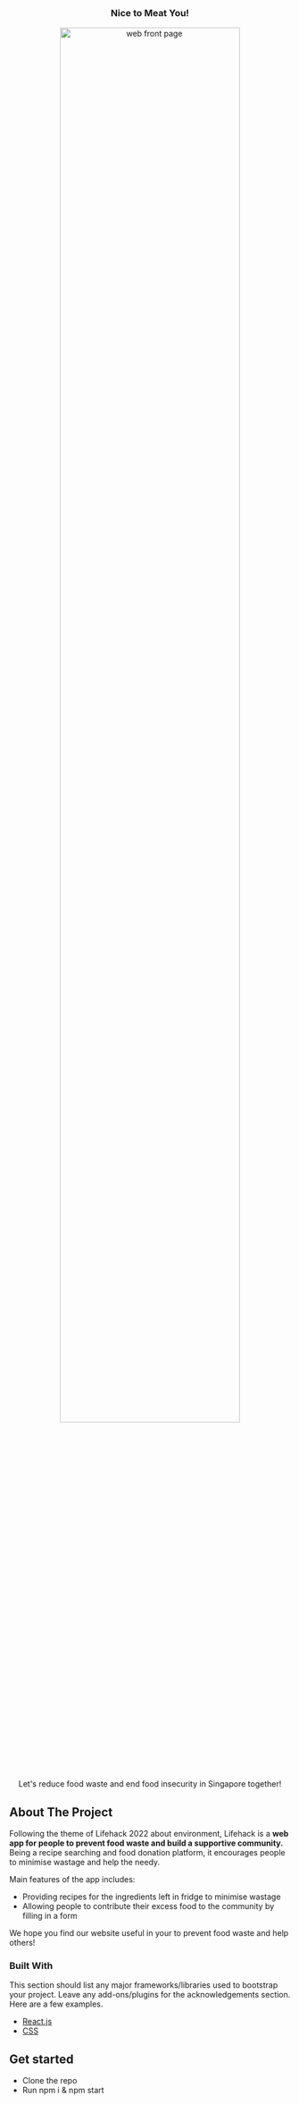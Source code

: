 <!-- PROJECT LOGO -->
<br />
<div align="center">
  
  <h3 align="center">Nice to Meat You!</h3>
  <div align="center">
  <a href="https://github.com/lohwenxin/NiceToMeatYou">
    <img src="src/images/homeui.png" alt="web front page" width="80%" height="80%">
  </a>
  </div>
  
  <p align="center">
    Let's reduce food waste and end food insecurity in Singapore together!
    <br />
  </p>
</div>


<!-- ABOUT THE PROJECT -->
## About The Project


Following the theme of Lifehack 2022 about environment, Lifehack is a **web app for people to prevent food waste and build a supportive community.** Being a recipe searching and food donation platform, it encourages people to minimise wastage and help the needy. 

Main features of the app includes:
* Providing recipes for the ingredients left in fridge to minimise wastage
* Allowing people to contribute their excess food to the community by filling in a form

We hope you find our website useful in your to prevent food waste and help others!


### Built With

This section should list any major frameworks/libraries used to bootstrap your project. Leave any add-ons/plugins for the acknowledgements section. Here are a few examples.

* [React.js](https://reactjs.org/)
* [CSS](https://www.w3schools.com/css/)



<!-- GET STARTED -->
## Get started
- Clone the repo 
- Run npm i & npm start



